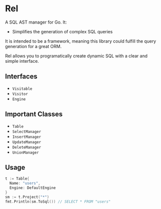 # Rel

A SQL AST manager for Go. It:

* Simplifies the generation of complex SQL queries

It is intended to be a framework, meaning this library could fulfill the query generation for a great ORM.

Rel allows you to programatically create dynamic SQL with a clear and simple interface.

## Interfaces

* `Visitable`
* `Visitor`
* `Engine`

## Important Classes

* `Table`
* `SelectManager`
* `InsertManager`
* `UpdateManager`
* `DeleteManager`
* `UnionManager`

## Usage

```go
t := Table{
  Name: "users",
  Engine: DefaultEngine
}
sm := t.Project("*")
fmt.Println(sm.ToSql()) // SELECT * FROM "users"
```
